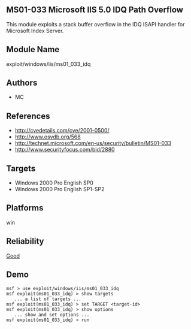 ## MS01-033 Microsoft IIS 5.0 IDQ Path Overflow

This module exploits a stack buffer overflow in the IDQ 
ISAPI handler for Microsoft Index Server.


## Module Name
exploit/windows/iis/ms01_033_idq

## Authors
* MC


## References
* http://cvedetails.com/cve/2001-0500/
* http://www.osvdb.org/568
* http://technet.microsoft.com/en-us/security/bulletin/MS01-033
* http://www.securityfocus.com/bid/2880



## Targets
* Windows 2000 Pro English SP0
* Windows 2000 Pro English SP1-SP2


## Platforms
win

## Reliability
[Good](https://github.com/rapid7/metasploit-framework/wiki/Exploit-Ranking)

## Demo

```
msf > use exploit/windows/iis/ms01_033_idq
msf exploit(ms01_033_idq) > show targets
   ... a list of targets ...
msf exploit(ms01_033_idq) > set TARGET <target-id>
msf exploit(ms01_033_idq) > show options
   ... show and set options ...
msf exploit(ms01_033_idq) > run
```
    
    